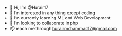 - 👋 Hi, I’m @Hurair17
- 👀 I’m interested in any thing except coding
- 🌱 I’m currently learning ML and Web Development
- 💞️ I’m looking to collaborate in php
- 📫 reach me through hurairmohammad17@gmail.com

<!---
Hurair17/Hurair17 is a ✨ special ✨ repository because its `README.md` (this file) appears on your GitHub profile.
You can click the Preview link to take a look at your changes.
--->
